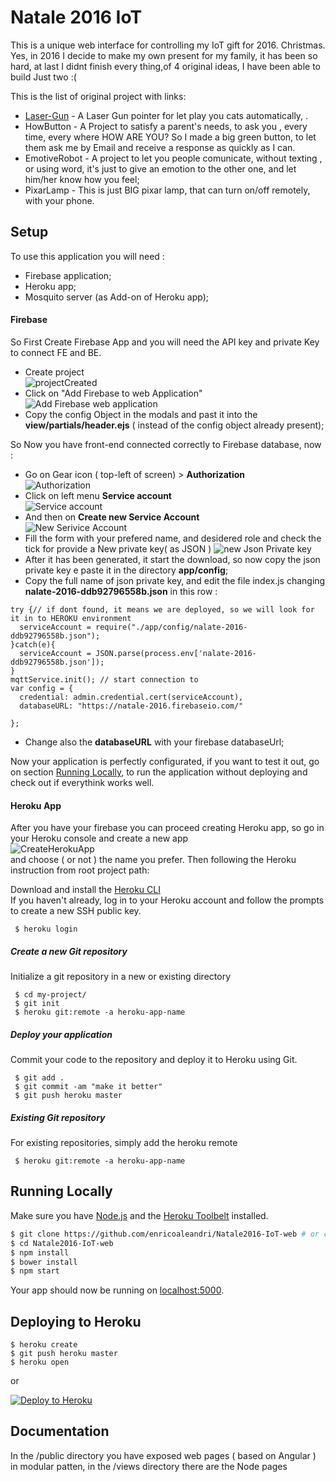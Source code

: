 # Natale 2016 IoT

This is a unique web interface for controlling my IoT gift for 2016. Christmas. Yes, in 2016 I decide to make my own present
for my family, it has been so hard, at last I didnt finish every thing,of 4 original ideas, I have been able to build Just two :(

This is the list of original project with links:
* [Laser-Gun](https://github.com/enricoaleandri/LaserGun-IoT-driver) - A Laser Gun pointer for let play you cats automatically, .
* HowButton -  A Project to satisfy a parent's needs, to ask you , every time, every where HOW ARE YOU? So I made a big green button,
to let them ask me by Email and receive a response as quickly as I can.
* EmotiveRobot - A project to let you people comunicate, without texting , or using word, it's just to give an emotion to the other one,
and let him/her know how you feel;
* PixarLamp - This is just BIG pixar lamp, that can turn on/off remotely, with your phone.

## Setup
To use this application you will need :
* Firebase application;
* Heroku app;
* Mosquito server (as Add-on of Heroku app);

#### Firebase

So First Create Firebase App and you will need the API key and private Key to connect FE and BE.
* Create project <br>
![projectCreated](https://raw.githubusercontent.com/enricoaleandri/Natale2016-IoT-web/master/docs/images/createProject.png)
* Click on "Add Firebase to web Application" <br>
![Add Firebase web application](https://raw.githubusercontent.com/enricoaleandri/Natale2016-IoT-web/master/docs/images/addFirebaceWebApplication.png)
* Copy the config Object in the modals and past it into the **view/partials/header.ejs** ( instead of the config object already present);

So Now you have front-end connected correctly to Firebase database, now :
* Go on Gear icon ( top-left of screen) > **Authorization** <br>
![Authorization](https://raw.githubusercontent.com/enricoaleandri/Natale2016-IoT-web/master/docs/images/authorization.png)
* Click on left menu  **Service account** <br>
![Service account](https://raw.githubusercontent.com/enricoaleandri/Natale2016-IoT-web/master/docs/images/serviceAccount.png)
* And then on **Create new Service Account** <br>
![New Serivice Account](https://raw.githubusercontent.com/enricoaleandri/Natale2016-IoT-web/master/docs/images/createServiceAccount.png)
* Fill the form with your prefered name, and desidered role and  check the tick for provide a New private key( as JSON ) ![new Json Private key](https://raw.githubusercontent.com/enricoaleandri/Natale2016-IoT-web/master/docs/images/newjsonPrivateKey.png)
* After it has been generated, it start the download, so now copy the json private key e paste it in the directory **app/config**;
* Copy the full name of  json private key, and edit the file index.js changing **nalate-2016-ddb92796558b.json** in this row :
```
try {// if dont found, it means we are deployed, so we will look for it in to HEROKU environment
  serviceAccount = require("./app/config/nalate-2016-ddb92796558b.json");
}catch(e){
  serviceAccount = JSON.parse(process.env['nalate-2016-ddb92796558b.json']);
}
mqttService.init(); // start connection to
var config = {
  credential: admin.credential.cert(serviceAccount),
  databaseURL: "https://natale-2016.firebaseio.com/"

};
```
* Change also the **databaseURL** with your firebase databaseUrl;

Now your application is perfectly configurated, if you want to test it out, go on section  [Running Locally](#running-locally), to run the
application without deploying and check out if everythink works well.

#### Heroku App
After you have your firebase you can proceed creating Heroku app, so go in your  Heroku console and
create a new app <br>
 ![CreateHerokuApp]() <br>
 and choose ( or not ) the name you prefer.
Then following the Heroku instruction from root project path:

Download and install the [Heroku CLI](https://devcenter.heroku.com/articles/heroku-command-line)<br>
If you haven't already, log in to your Heroku account and follow the prompts to create a new SSH public key.
```
 $ heroku login
 ```
##### Create a new Git repository

 Initialize a git repository in a new or existing directory
```
 $ cd my-project/
 $ git init
 $ heroku git:remote -a heroku-app-name
 ```
##### Deploy your application

 Commit your code to the repository and deploy it to Heroku using Git.
```
 $ git add .
 $ git commit -am "make it better"
 $ git push heroku master
 ```
##### Existing Git repository

 For existing repositories, simply add the heroku remote
```
 $ heroku git:remote -a heroku-app-name
```

## Running Locally

Make sure you have [Node.js](http://nodejs.org/) and the [Heroku Toolbelt](https://toolbelt.heroku.com/) installed.

```sh
$ git clone https://github.com/enricoaleandri/Natale2016-IoT-web # or clone your own fork
$ cd Natale2016-IoT-web
$ npm install
$ bower install
$ npm start
```

Your app should now be running on [localhost:5000](http://localhost:5000/).

## Deploying to Heroku

```
$ heroku create
$ git push heroku master
$ heroku open
```
or

[![Deploy to Heroku](https://www.herokucdn.com/deploy/button.png)](https://heroku.com/deploy)

## Documentation

In the /public directory you have exposed web pages ( based on Angular ) in modular patten, in the /views directory
there are the Node pages
